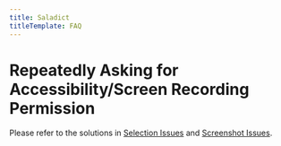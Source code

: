 ```yaml
---
title: Saladict
titleTemplate: FAQ
---
```


# Repeatedly Asking for Accessibility/Screen Recording Permission

Please refer to the solutions in [Selection Issues](/en/docs/faq/selection) and [Screenshot Issues](/en/docs/faq/screenshot).